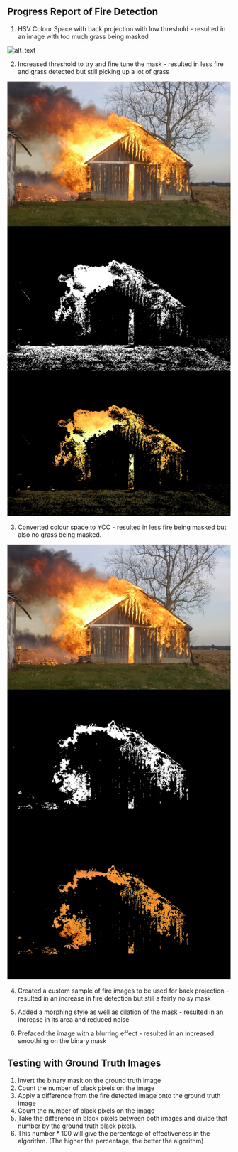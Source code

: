 ## Progress Report of Fire Detection

1. HSV Colour Space with back projection with low threshold - resulted in an image with too much grass being masked

![alt_text](./expmtOutput/HSV_with_grass.jpg)

2. Increased threshold to try and fine tune the mask - resulted in less fire and grass detected but still picking up a lot of grass

![alt_text](./expmtOutput/HSV_with_higherThresh.jpg)

3. Converted colour space to YCC - resulted in less fire being masked but also no grass being masked.

![alt_text](./expmtOutput/YCC_with_lowThresh.jpg)

4. Created a custom sample of fire images to be used for back projection - resulted in an increase in fire detection but still a fairly noisy mask

5. Added a morphing style as well as dilation of the mask - resulted in an  increase in its area and reduced noise

6. Prefaced the image with a blurring effect - resulted in an increased smoothing on the binary mask

## Testing with Ground Truth Images

1. Invert the binary mask on the ground truth image
2. Count the number of black pixels on the image
3. Apply a difference from the fire detected image onto the ground truth image
4. Count the number of black pixels on the image
5. Take the difference in black pixels between both images and divide that number by the ground truth black pixels.
6. This number * 100 will give the percentage of effectiveness in the algorithm. (The higher the percentage, the better the algorithm)